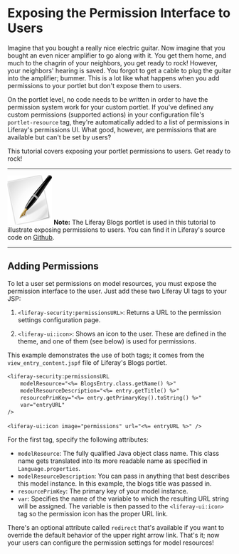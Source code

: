 # Exposing the Permission Interface to Users 

Imagine that you bought a really nice electric guitar. Now imagine that you 
bought an even nicer amplifier to go along with it. You get them home, and much 
to the chagrin of your neighbors, you get ready to rock! However, your 
neighbors' hearing is saved. You forgot to get a cable to plug the guitar into 
the amplifier; bummer. This is a lot like what happens when you add permissions 
to your portlet but don't expose them to users.

On the portlet level, no code needs to be written in order to have the
permission system work for your custom portlet. If you've defined any custom
permissions (supported actions) in your configuration file's `portlet-resource`
tag, they're automatically added to a list of permissions in Liferay's
permissions UI. What good, however, are permissions that are available but can't
be set by users? 

This tutorial covers exposing your portlet permissions to users. Get ready to 
rock! 

---

 ![Note](../../images/tip-pen-paper.png) **Note:** The Liferay Blogs portlet is 
  used in this tutorial to illustrate exposing permissions to users. You can 
  find it in Liferay's source code on [Github](https://github.com/liferay/liferay-portal).

---

## Adding Permissions 

To let a user set permissions on model resources, you must expose the permission
interface to the user. Just add these two Liferay UI tags to your JSP:

1.  `<liferay-security:permissionsURL>`: Returns a URL to the permission
    settings configuration page. 

2. `<liferay-ui:icon>`: Shows an icon to the user. These are defined in the
    theme, and one of them (see below) is used for permissions. 

This example demonstrates the use of both tags; it comes from the
`view_entry_content.jspf` file of Liferay's Blogs portlet. 

    <liferay-security:permissionsURL
        modelResource="<%= BlogsEntry.class.getName() %>"
        modelResourceDescription="<%= entry.getTitle() %>"
        resourcePrimKey="<%= entry.getPrimaryKey().toString() %>"
        var="entryURL"
    />

    <liferay-ui:icon image="permissions" url="<%= entryURL %>" />

For the first tag, specify the following attributes: 

-   `modelResource`: The fully qualified Java object class name. This class name
    gets translated into its more readable name as specified in
    `Language.properties`. 
-   `modelResourceDescription`: You can pass in anything that best describes
    this model instance. In this example, the blogs title was passed in. 
-   `resourcePrimKey`: The primary key of your model instance. 
-   `var`: Specifies the name of the variable to which the resulting URL string
    will be assigned. The variable is then passed to the `<liferay-ui:icon>` tag
    so the permission icon has the proper URL link.

There's an optional attribute called `redirect` that's available if you want to
override the default behavior of the upper right arrow link. That's it; now your
users can configure the permission settings for model resources!
